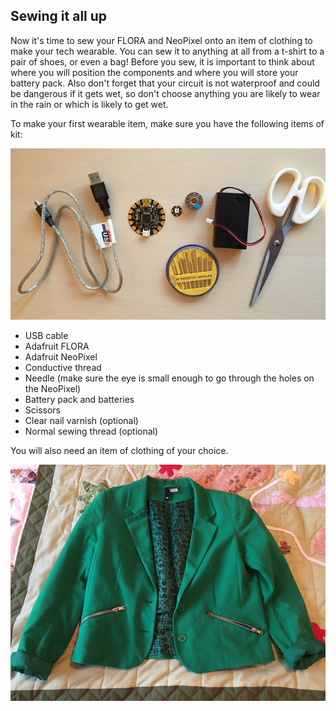 ## Sewing it all up

Now it's time to sew your FLORA and NeoPixel onto an item of clothing to make your tech wearable. You can sew it to anything at all from a t-shirt to a pair of shoes, or even a bag! Before you sew, it is important to think about where you will position the components and where you will store your battery pack. Also don't forget that your circuit is not waterproof and could be dangerous if it gets wet, so don't choose anything you are likely to wear in the rain or which is likely to get wet.

To make your first wearable item, make sure you have the following items of kit:

![You will need...](images/you-will-need.png)

- USB cable
- Adafruit FLORA
- Adafruit NeoPixel
- Conductive thread
- Needle (make sure the eye is small enough to go through the holes on the NeoPixel)
- Battery pack and batteries
- Scissors
- Clear nail varnish (optional)
- Normal sewing thread (optional)

You will also need an item of clothing of your choice.

![Green jacket](images/jacket.png)

